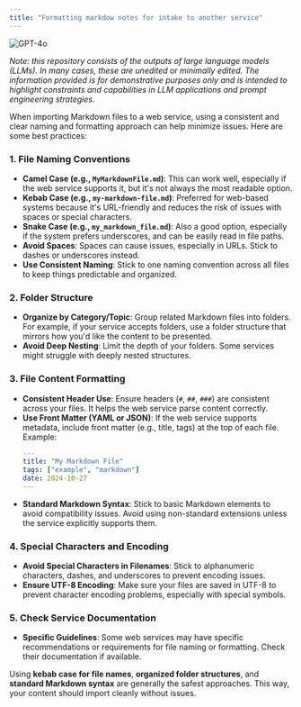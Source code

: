 ```yaml
---
title: "Formatting markdow notes for intake to another service"
---
```

![GPT-4o](https://img.shields.io/badge/GPT--4o-3333FF?style=for-the-badge&logo=openai&logoColor=white)



*Note: this repository consists of the outputs of large language models (LLMs). In many cases, these are unedited or minimally edited. The information provided is for demonstrative purposes only and is intended to highlight constraints and capabilities in LLM applications and prompt engineering strategies.*


When importing Markdown files to a web service, using a consistent and clear naming and formatting approach can help minimize issues. Here are some best practices:

### 1. **File Naming Conventions**
   - **Camel Case (e.g., `MyMarkdownFile.md`)**: This can work well, especially if the web service supports it, but it's not always the most readable option.
   - **Kebab Case (e.g., `my-markdown-file.md`)**: Preferred for web-based systems because it's URL-friendly and reduces the risk of issues with spaces or special characters.
   - **Snake Case (e.g., `my_markdown_file.md`)**: Also a good option, especially if the system prefers underscores, and can be easily read in file paths.
   - **Avoid Spaces**: Spaces can cause issues, especially in URLs. Stick to dashes or underscores instead.
   - **Use Consistent Naming**: Stick to one naming convention across all files to keep things predictable and organized.

### 2. **Folder Structure**
   - **Organize by Category/Topic**: Group related Markdown files into folders. For example, if your service accepts folders, use a folder structure that mirrors how you'd like the content to be presented.
   - **Avoid Deep Nesting**: Limit the depth of your folders. Some services might struggle with deeply nested structures.

### 3. **File Content Formatting**
   - **Consistent Header Use**: Ensure headers (`#`, `##`, `###`) are consistent across your files. It helps the web service parse content correctly.
   - **Use Front Matter (YAML or JSON)**: If the web service supports metadata, include front matter (e.g., title, tags) at the top of each file. Example:
     ```yaml
     ---
     title: "My Markdown File"
     tags: ["example", "markdown"]
     date: 2024-10-27
     ---
     ```
   - **Standard Markdown Syntax**: Stick to basic Markdown elements to avoid compatibility issues. Avoid using non-standard extensions unless the service explicitly supports them.

### 4. **Special Characters and Encoding**
   - **Avoid Special Characters in Filenames**: Stick to alphanumeric characters, dashes, and underscores to prevent encoding issues.
   - **Ensure UTF-8 Encoding**: Make sure your files are saved in UTF-8 to prevent character encoding problems, especially with special symbols.

### 5. **Check Service Documentation**
   - **Specific Guidelines**: Some web services may have specific recommendations or requirements for file naming or formatting. Check their documentation if available.

Using **kebab case for file names**, **organized folder structures**, and **standard Markdown syntax** are generally the safest approaches. This way, your content should import cleanly without issues.